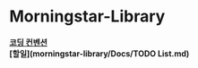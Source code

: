 # Morningstar-Library

**[코딩 컨벤션](morningstar-library/Docs/CodingConvention.md)**  
**[할일](morningstar-library/Docs/TODO List.md)**
